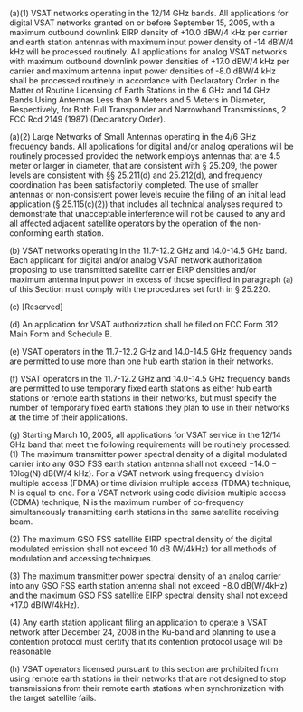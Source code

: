 (a)(1) VSAT networks operating in the 12/14 GHz bands. All applications for digital VSAT networks granted on or before September 15, 2005, with a maximum outbound downlink EIRP density of +10.0 dBW/4 kHz per carrier and earth station antennas with maximum input power density of -14 dBW/4 kHz will be processed routinely. All applications for analog VSAT networks with maximum outbound downlink power densities of +17.0 dBW/4 kHz per carrier and maximum antenna input power densities of -8.0 dBW/4 kHz shall be processed routinely in accordance with Declaratory Order in the Matter of Routine Licensing of Earth Stations in the 6 GHz and 14 GHz Bands Using Antennas Less than 9 Meters and 5 Meters in Diameter, Respectively, for Both Full Transponder and Narrowband Transmissions, 2 FCC Rcd 2149 (1987) (Declaratory Order).

(a)(2) Large Networks of Small Antennas operating in the 4/6 GHz frequency bands. All applications for digital and/or analog operations will be routinely processed provided the network employs antennas that are 4.5 meter or larger in diameter, that are consistent with § 25.209, the power levels are consistent with §§ 25.211(d) and 25.212(d), and frequency coordination has been satisfactorily completed. The use of smaller antennas or non-consistent power levels require the filing of an initial lead application (§ 25.115(c)(2)) that includes all technical analyses required to demonstrate that unacceptable interference will not be caused to any and all affected adjacent satellite operators by the operation of the non-conforming earth station.

(b) VSAT networks operating in the 11.7-12.2 GHz and 14.0-14.5 GHz band. Each applicant for digital and/or analog VSAT network authorization proposing to use transmitted satellite carrier EIRP densities and/or maximum antenna input power in excess of those specified in paragraph (a) of this Section must comply with the procedures set forth in § 25.220.

(c) [Reserved]

(d) An application for VSAT authorization shall be filed on FCC Form 312, Main Form and Schedule B.

(e) VSAT operators in the 11.7-12.2 GHz and 14.0-14.5 GHz frequency bands are permitted to use more than one hub earth station in their networks.

(f) VSAT operators in the 11.7-12.2 GHz and 14.0-14.5 GHz frequency bands are permitted to use temporary fixed earth stations as either hub earth stations or remote earth stations in their networks, but must specify the number of temporary fixed earth stations they plan to use in their networks at the time of their applications.

(g) Starting March 10, 2005, all applications for VSAT service in the 12/14 GHz band that meet the following requirements will be routinely processed: (1) The maximum transmitter power spectral density of a digital modulated carrier into any GSO FSS earth station antenna shall not exceed −14.0 − 10log(N) dB(W/4 kHz). For a VSAT network using frequency division multiple access (FDMA) or time division multiple access (TDMA) technique, N is equal to one. For a VSAT network using code division multiple access (CDMA) technique, N is the maximum number of co-frequency simultaneously transmitting earth stations in the same satellite receiving beam.

(2) The maximum GSO FSS satellite EIRP spectral density of the digital modulated emission shall not exceed 10 dB (W/4kHz) for all methods of modulation and accessing techniques.

(3) The maximum transmitter power spectral density of an analog carrier into any GSO FSS earth station antenna shall not exceed −8.0 dB(W/4kHz) and the maximum GSO FSS satellite EIRP spectral density shall not exceed +17.0 dB(W/4kHz).

(4) Any earth station applicant filing an application to operate a VSAT network after December 24, 2008 in the Ku-band and planning to use a contention protocol must certify that its contention protocol usage will be reasonable.
                

(h) VSAT operators licensed pursuant to this section are prohibited from using remote earth stations in their networks that are not designed to stop transmissions from their remote earth stations when synchronization with the target satellite fails.

